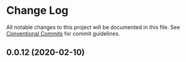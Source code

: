 # Change Log

All notable changes to this project will be documented in this file. See [Conventional Commits](https://conventionalcommits.org) for commit guidelines.

## 0.0.12 (2020-02-10)
